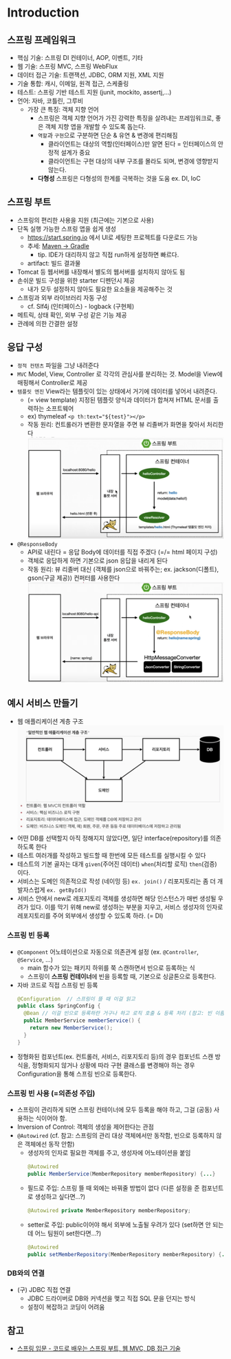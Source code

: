 # Introduction

## 스프링 프레임워크
- 핵심 기술: 스프링 DI 컨테이너, AOP, 이벤트, 기타
- 웹 기술: 스프링 MVC, 스프링 WebFlux
- 데이터 접근 기술: 트랜잭션, JDBC, ORM 지원, XML 지원
- 기술 통합: 캐시, 이메일, 원격 접근, 스케줄링
- 테스트: 스프링 기반 테스트 지원 (junit, mockito, assertj,...)
- 언어: 자바, 코틀린, 그루비
    * 가장 큰 특징: 객체 지향 언어
        + 스프링은 객체 지향 언어가 가진 강력한 특징을 살려내는 프레임워크로, 좋은 객체 지향 앱을 개발할 수 있도록 돕는다.
        + `역할`과 `구현`으로 구분하면 단순 & 유연 & 변경에 편리해짐
            - 클라이언트는 대상의 역할(인터페이스)만 알면 된다 = 인터페이스의 안정적 설계가 중요
            - 클라이언트는 구현 대상의 내부 구조를 몰라도 되며, 변경에 영향받지 않는다.
        + **다형성** 스프링은 다형성의 한계를 극복하는 것을 도움 ex. DI, IoC


## 스프링 부트
- 스프링의 편리한 사용을 지원 (최근에는 기본으로 사용)
- 단독 실행 가능한 스프링 앱을 쉽게 생성
    * https://start.spring.io 에서 UI로 세팅한 프로젝트를 다운로드 가능
    * 추세: [Maven -> Gradle](../Spring/Maven%20vs%20Gradle.md)
        + tip. IDE가 대리하지 않고 직접 run하게 설정하면 빠르다.
    * artifact: 빌드 결과물
- Tomcat 등 웹서버를 내장해서 별도의 웹서버를 설치하지 않아도 됨
- 손쉬운 빌드 구성을 위한 starter 디펜던시 제공
    * 내가 모두 설정하지 않아도 필요한 요소들을 제공해주는 것 
- 스프링과 외부 라이브러리 자동 구성
    * cf. Slf4j (인터페이스) - logback (구현체)
- 메트릭, 상태 확인, 외부 구성 같은 기능 제공
- 관례에 의한 간결한 설정


## 응답 구성
- `정적 컨텐츠` 파일을 그냥 내려준다
- `MVC` Model, View, Controller 로 각각의 관심사를 분리하는 것. Model을 View에 매핑해서 Controller로 제공
- `템플릿 엔진` View라는 템플릿이 있는 상태에서 거기에 데이터를 넣어서 내려준다.
    * (= view template) 지정된 템플릿 양식과 데이터가 합쳐져 HTML 문서를 출력하는 소프트웨어
    * ex) thymeleaf `<p th:text="${test}"></p>`
    * 작동 원리: 컨트롤러가 변환한 문자열을 주면 뷰 리졸버가 화면을 찾아서 처리한다
      ![spring-view](../images/spring-view.png) 
- `@ResponseBody`
    * API로 내린다 = 응답 Body에 데이터를 직접 주겠다 (=/= html 페이지 구성)
    * 객체로 응답하게 하면 기본으로 json 응답을 내리게 된다
    * 작동 원리: 뷰 리졸버 대신 (객체를 json으로 바꿔주는; ex. jackson(디폴트), gson(구글 제공)) 컨퍼터를 사용한다
      ![spring-api](../images/spring-api.png)


## 예시 서비스 만들기
- 웹 애플리케이션 계층 구조
  ![spring-layer](../images/spring-layer.png)
- 어떤 DB를 선택할지 아직 정해지지 않았다면, 일단 interface(repository)를 의존하도록 한다
- 테스트 여러개를 작성하고 빌드할 때 한번에 모든 테스트를 실행시킬 수 있다
- 테스트의 기본 골자는 대개 `given`(주어진 데이터) `when`(처리할 로직) `then`(검증) 이다.
- 서비스는 도메인 의존적으로 작성 (네이밍 등) `ex. join()` / 리포지토리는 좀 더 개발자스럽게 `ex. getById()`
- 서비스 안에서 new로 레포지토리 객체를 생성하면 해당 인스턴스가 매번 생성될 우려가 있다. 이를 막기 위해 new로 생성하는 부분을 지우고, 서비스 생성자의 인자로 레포지토리를 주어 외부에서 생성할 수 있도록 하라. (= DI)

### 스프링 빈 등록
- `@Component` 어노테이션으로 자동으로 의존관계 설정 (ex. `@Controller`, `@Service`, ...)
    * main 함수가 있는 패키지 하위를 쭉 스캔하면서 빈으로 등록하는 식
    * 스프링이 **스프링 컨테이너**에 빈을 등록할 때, 기본으로 싱글톤으로 등록한다.
- 자바 코드로 직접 스프링 빈 등록
    ```java
    @Configuration  // 스프링이 뜰 때 이걸 읽고
    public class SpringConfig {
      @Bean // 이걸 빈으로 등록하란 거구나 하고 로직 호출 & 등록 처리 (참고: 빈 이름이 메서드 이름)
      public MemberService memberService() {
        return new MemberService();
      }
    }
    ```
- 정형화된 컴포넌트(ex. 컨트롤러, 서비스, 리포지토리 등)의 경우 컴포넌트 스캔 방식을, 정형화되지 않거나 상황에 따라 구현 클래스를 변경해야 하는 경우 Configuration을 통해 스프링 빈으로 등록한다.

### 스프링 빈 사용 (=의존성 주입)
- 스프링이 관리하게 되면 스프링 컨테이너에 모두 등록을 해야 하고, 그걸 (공동) 사용하는 식이어야 함.
- Inversion of Control: 객체의 생성을 제어한다는 관점
- `@Autowired` (cf. 참고: 스프링의 관리 대상 객체에서만 동작함, 빈으로 등록하지 않은 객체에선 동작 안함)
    * 생성자의 인자로 필요한 객체를 주고, 생성자에 어노테이션을 붙임
      ```java
      @Autowired
      public MemberService(MemberRepository memberRepository) {...}
      ``` 
    * 필드로 주입: 스프링 뜰 때 외에는 바꿔줄 방법이 없다 (다른 설정을 준 컴포넌트로 생성하고 싶다면...?)
      ```java
      @Autowired private MemberRepository memberRepository;
      ``` 
    * setter로 주입: public이어야 해서 외부에 노출될 우려가 있다 (set하면 안 되는데 어느 팀원이 set한다면...?)
      ```java
      @Autowired
      public setMemberRepository(MemberRepository memberRepository) {...}
      ``` 

### DB와의 연결
- (구) JDBC 직접 연결
    * JDBC 드라이버로 DB와 커넥션을 맺고 직접 SQL 문을 던지는 방식
    * 설정이 복잡하고 코딩이 어려움


## 참고
- [스프링 입문 - 코드로 배우는 스프링 부트, 웹 MVC, DB 접근 기술](https://www.inflearn.com/course/%EC%8A%A4%ED%94%84%EB%A7%81-%EC%9E%85%EB%AC%B8-%EC%8A%A4%ED%94%84%EB%A7%81%EB%B6%80%ED%8A%B8)
